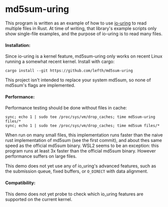# md5sum-uring

This program is written as an example of how to use [io-uring](https://docs.rs/io-uring/latest/io_uring)
to read multiple files in Rust. At time of writing, that library's example scripts only show
single-file examples, and the purpose of io-uring is to read many files.

#### Installation:
Since io-uring is a kernel feature, md5sum-uring only works on recent Linux
running a somewhat recent kernel. Install with cargo:
```
cargo install --git https://github.com/lefth/md5sum-uring
```
This project isn't intended to replace your system md5sum, so none of md5sum's flags are implemented.

#### Performance:
Performance testing should be done without files in cache:
```
sync; echo 1 | sudo tee /proc/sys/vm/drop_caches; time md5sum-uring files/*
sync; echo 1 | sudo tee /proc/sys/vm/drop_caches; time md5sum files/*
```
When run on many small files, this implementation runs faster than the naive rust implementation of md5sum
(see the first commit), and about thes same speed as the official md5sum binary. WSL2 seems to be an
exception: this program runs at least 3x faster than the official md5sum binary. However performance
suffers on large files.

This demo does not yet use any of io_uring's advanced features, such as the submission queue, fixed
buffers, or `O_DIRECT` with data alignment.

#### Compatibility:
This demo does not yet probe to check which io_uring features are supported on the current kernel.


<!-- vim: textwidth=106 expandtab: -->
